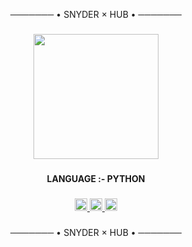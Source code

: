 <p align="center">─────── • SNYDER × HUB • ───────</p>

###

<div align="center">
  <img height="200" src="https://telegra.ph/file/56d1760224589ee370186.jpg"  />
</div>

###

<h4 align="center">LANGUAGE :- PYTHON</h4>

###

<div align="center">
  <a href="https://discord.com/invite/3mQWcmkYSM" target="_blank">
    <img src="https://img.shields.io/static/v1?message=Discord&logo=discord&label=&color=7289DA&logoColor=white&labelColor=&style=for-the-badge" height="20" alt="discord logo"  />
  </a>
  <a href="https://t.me/ISNYDERMAX" target="_blank">
    <img src="https://img.shields.io/static/v1?message=Telegram&logo=telegram&label=&color=2CA5E0&logoColor=white&labelColor=&style=for-the-badge" height="20" alt="telegram logo"  />
  </a>
  <a href="https://www.youtube.com/@isnydermax" target="_blank">
    <img src="https://img.shields.io/static/v1?message=Youtube&logo=youtube&label=&color=FF0000&logoColor=white&labelColor=&style=for-the-badge" height="20" alt="youtube logo"  />
  </a>
</div>

###

<p align="center">─────── • SNYDER × HUB • ───────</p>

###
